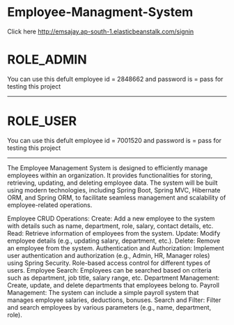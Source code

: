 # Employee-Managment-System

Click here
http://emsajay.ap-south-1.elasticbeanstalk.com/signin

# ROLE_ADMIN
You can use this defult employee id = 2848662 and password is = pass for testing this project 
____________________________________________________________________________________________________________
# ROLE_USER
You can use this defult employee id = 7001520 and password is = pass for testing this project 
____________________________________________________________________________________________________________

The Employee Management System is designed to efficiently manage employees within an organization. It provides functionalities for storing, retrieving, updating, and deleting employee data. The system will be built using modern technologies, including Spring Boot, Spring MVC, Hibernate ORM, and Spring ORM, to facilitate seamless management and scalability of employee-related operations.

 Employee CRUD Operations:
Create: Add a new employee to the system with details such as name, department, role, salary, contact details, etc.
Read: Retrieve information of employees from the system.
Update: Modify employee details (e.g., updating salary, department, etc.).
Delete: Remove an employee from the system.
Authentication and Authorization:
Implement user authentication and authorization (e.g., Admin, HR, Manager roles) using Spring Security.
Role-based access control for different types of users.
Employee Search: Employees can be searched based on criteria such as department, job title, salary range, etc.
Department Management: Create, update, and delete departments that employees belong to.
Payroll Management: The system can include a simple payroll system that manages employee salaries, deductions, bonuses.
Search and Filter:
Filter and search employees by various parameters (e.g., name, department, role).



